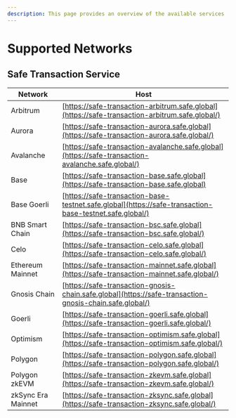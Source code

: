```yaml
---
description: This page provides an overview of the available services
---
```


# Supported Networks

## Safe Transaction Service

| Network                      | Host                                                                                                     |
| ---------------------------- | -------------------------------------------------------------------------------------------------------- |
| Arbitrum                     | [https://safe-transaction-arbitrum.safe.global](https://safe-transaction-arbitrum.safe.global/)          |
| Aurora                       | [https://safe-transaction-aurora.safe.global](https://safe-transaction-aurora.safe.global/)              |
| Avalanche                    | [https://safe-transaction-avalanche.safe.global](https://safe-transaction-avalanche.safe.global/)        |
| Base                         | [https://safe-transaction-base.safe.global](https://safe-transaction-base.safe.global)                   |
| Base Goerli                  | [https://safe-transaction-base-testnet.safe.global](https://safe-transaction-base-testnet.safe.global/)  |
| BNB Smart Chain              | [https://safe-transaction-bsc.safe.global](https://safe-transaction-bsc.safe.global/)                    |
| Celo                         | [https://safe-transaction-celo.safe.global](https://safe-transaction-celo.safe.global/)                  |
| Ethereum Mainnet             | [https://safe-transaction-mainnet.safe.global](https://safe-transaction-mainnet.safe.global/)            |
| Gnosis Chain                 | [https://safe-transaction-gnosis-chain.safe.global](https://safe-transaction-gnosis-chain.safe.global/)  |
| Goerli                       | [https://safe-transaction-goerli.safe.global](https://safe-transaction-goerli.safe.global/)              |
| Optimism                     | [https://safe-transaction-optimism.safe.global](https://safe-transaction-optimism.safe.global/)          |
| Polygon                      | [https://safe-transaction-polygon.safe.global](https://safe-transaction-polygon.safe.global/)            |
| Polygon zkEVM                | [https://safe-transaction-zkevm.safe.global](https://safe-transaction-zkevm.safe.global/)                |
| zkSync Era Mainnet           | [https://safe-transaction-zksync.safe.global](https://safe-transaction-zksync.safe.global/)              |
